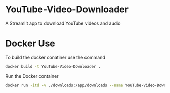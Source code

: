 # YouTube-Video-Downloader
A Streamlit app to download YouTube videos and audio


# Docker Use

To build the docker conatiner use the command
```bash
docker build -t YouTube-Video-Downloader .
```

Run the Docker container 
```bash
docker run -itd -v ./downloads:/app/downloads --name YouTube-Video-Downloader YouTube-Video-Downloader
```